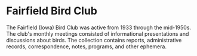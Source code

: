 # Fairfield Bird Club

The Fairfield (Iowa) Bird Club was active from 1933 through the mid-1950s. The club's monthly meetings consisted of informational presentations and discussions about birds. The collection contains reports, administrative records, correspondence, notes, programs, and other ephemera.
